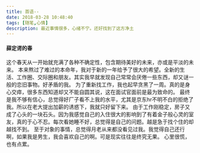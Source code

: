 ```yaml
---
title: 首语--
date: 2018-03-28 10:48:40
tags: [随笔,心情]
description: 最近事情很多，心绪不宁。还好找到了这方净土
---
```


#### 薛定谔的春
这个春天从一开始就充满了各种不确定性，包含期待美好的未来，亦或是平淡的未来。
本来熬过了难过的本命年，我对于新的一年给予了很大的希望。全新的生活、工作圈、交际圈和朋友。其实我早就发现自己常常会厌倦一些东西，却又谜一般的恋旧事物。好矛盾的我。
为了重新找工作，我也起早贪黑了一周。真的是身心交瘁，很多东西知道却又不能自圆其说，这在面试官面前是最为致命的。
最终是我不够有信心，总觉得好厂子看不上我的水平，尤其是京东hr不明不白的拒绝了我。所以在老大提出加薪的诱惑下，我就只好留下来。
由于工作刚稳定，房子又成了心头的一块石头。因为我感觉自己的入住很大的影响到了有着金子般心灵的室友，真的于心不忍。每次看她睡不好，总觉得是自己的问题。越是急于找个住的却越找不到。
至于对象的事情，总觉得月老从来都没看见过我。我觉得自己还行啊，如果我是男生，我会喜欢自己的啊。可是现实往往是终究无果。
心里很慌，也有点累。